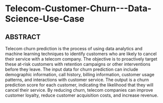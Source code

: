 # Telecom-Customer-Churn---Data-Science-Use-Case
## ABSTRACT
Telecom churn prediction is the process of using data analytics and machine learning techniques to identify customers who are likely to cancel their service with a telecom company. The objective is to proactively target these at-risk customers with retention campaigns or other interventions before they leave. The input data for churn prediction can include demographic information, call history, billing information, customer usage patterns, and interactions with customer service. The output is a churn prediction score for each customer, indicating the likelihood that they will cancel their service. By reducing churn, telecom companies can improve customer loyalty, reduce customer acquisition costs, and increase revenue.
